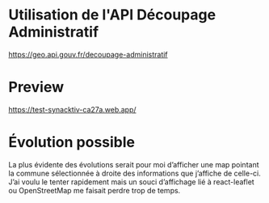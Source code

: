 # Utilisation de l'API Découpage Administratif
https://geo.api.gouv.fr/decoupage-administratif

# Preview
https://test-synacktiv-ca27a.web.app/

# Évolution possible
La plus évidente des évolutions serait pour moi d’afficher une map pointant la commune sélectionnée à droite des informations que j’affiche de celle-ci. J’ai voulu le tenter rapidement mais un souci d’affichage lié à react-leaflet ou OpenStreetMap me faisait perdre trop de temps.

